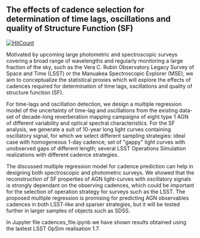 ## The effects of cadence selection for determination of time lags, oscillations and quality of Structure Function (SF) 
[![HitCount](http://hits.dwyl.com/LSST-sersag/agn_cadences.svg)](http://hits.dwyl.com/LSST-sersag/agn_cadences)



Motivated by upcoming large photometric and spectroscopic surveys covering a broad range of wavelengths and regularly monitoring a large fraction of the sky, such as the Vera C. Rubin Observatory Legacy Survey of Space and Time (LSST) or the Manuakea Spectroscopic Explorer (MSE), we aim to conceptualize the statistical proxies which will explore the effects of cadences required for determination of time lags, oscillations and quality of structure function (SF).

 For time-lags and oscillation detection, we design a multiple regression model of the uncertainty of time-lag and oscillations from the existing data-set of decade-long reverberation mapping campaigns of eight type 1 AGN of different variability and optical spectral characteristics. For the SF analysis, we generate a suit of 10-year long light curves containing oscillatory signal, for which we select different sampling strategies: ideal case with homogeneous 1-day cadence; set of "gappy" light curves with unobserved gaps of different length; several LSST Operations Simulation realizations with different cadence strategies.
 
 
 The discussed multiple regression model for cadence prediction can help in designing both spectroscopic and photometric surveys. We showed that the reconstruction of SF properties of AGN light-curves with oscillatory signals is strongly dependant on the observing cadences, which could be important for the selection of operation strategy for surveys such as the LSST. The proposed multiple regression is promising for predicting AGN observables cadences in both LSST-like and sparser strategies, but it will be tested further in larger samples of objects such as SDSS.

In Jupyter file cadences_file.ipynb we have shown results obtained using the lastest LSST OpSim realisation 1.7.
